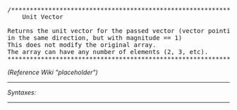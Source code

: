 <pre>
/************************************************************
	Unit Vector

Returns the unit vector for the passed vector (vector pointing
in the same direction, but with magnitude == 1)
This does not modify the original array.
The array can have any number of elements (2, 3, etc).
************************************************************/</pre>

*(Reference Wiki "placeholder")*


---
*Syntaxes:*

<!-- [] call `BIS_fnc_unitVector`; -->

---
